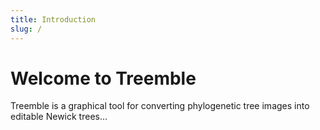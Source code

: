 ```yaml
---
title: Introduction
slug: /
---
```


# Welcome to Treemble

Treemble is a graphical tool for converting phylogenetic tree images into editable Newick trees...
